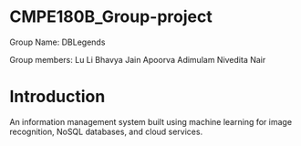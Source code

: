 # CMPE180B_Group-project

Group Name: DBLegends

Group members:
Lu Li 
Bhavya Jain 
Apoorva Adimulam 
Nivedita Nair 

# Introduction
An information management system built using machine learning for image recognition, NoSQL databases, and cloud services.
